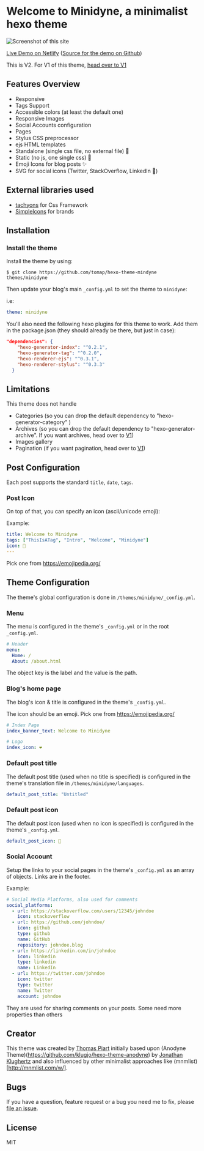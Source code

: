 # Welcome to Minidyne, a minimalist hexo theme

![Screenshot of this site](https://hexo-theme-minidyne-demo.netlify.com/screenshot.png)

[Live Demo on Netlify](https://hexo-theme-minidyne-demo.netlify.com/)
([Source for the demo on Github](https://github.com/tomap/hexo-theme-minidyne-demo))

<!-- more -->

This is V2. For V1 of this theme, [head over to V1](https://github.com/tomap/hexo-theme-minidyne/tree/v1)

## Features Overview

- Responsive
- Tags Support
- Accessible colors (at least the default one)
- Responsive Images
- Social Accounts configuration
- Pages
- Stylus CSS preprocessor
- ejs HTML templates
- Standalone (single css file, no external file) 🥊
- Static (no js, one single css) 🍊
- Emoji Icons for blog posts ✨
- SVG for social icons (Twitter, StackOverflow, LinkedIn 📰)

## External libraries used

- [tachyons](https://tachyons.io/) for Css Framework
- [SimpleIcons](https://simpleicons.org/) for brands

## Installation

### Install the theme

Install the theme by using:

```
$ git clone https://github.com/tomap/hexo-theme-mindyne themes/minidyne
```

Then update your blog's main `_config.yml` to set the theme to `minidyne`:

i.e:

``` yaml
theme: minidyne
```

You'll also need the following hexo plugins for this theme to work.
Add them in the package.json (they should already be there, but just in case):
```json
"dependencies": {
    "hexo-generator-index": "^0.2.1",
    "hexo-generator-tag": "^0.2.0",
    "hexo-renderer-ejs": "^0.3.1",
    "hexo-renderer-stylus": "^0.3.3"
  }
```

## Limitations

This theme does not handle
- Categories (so you can drop the default dependency to "hexo-generator-category" )
- Archives (so you can drop the default dependency to "hexo-generator-archive". If you want archives, head over to [V1](https://github.com/tomap/hexo-theme-minidyne/tree/v1))
- Images gallery
- Pagination (if you want pagination, head over to [V1](https://github.com/tomap/hexo-theme-minidyne/tree/v1))

## Post Configuration

Each post supports the standard `title`, `date`, `tags`.

### Post Icon

On top of that, you can specify an icon (ascii/unicode emoji):

Example:

``` yaml
title: Welcome to Minidyne
tags: ["ThisIsATag", "Intro", "Welcome", "Minidyne"]
icon: 🤝
---
```
Pick one from https://emojipedia.org/

## Theme Configuration

The theme's global configuration is done in `/themes/minidyne/_config.yml`.

### Menu

The menu is configured in the theme's `_config.yml` or in the root `_config.yml`.

``` yaml
# Header
menu:
  Home: /
  About: /about.html
```

The object key is the label and the value is the path.

### Blog's home page

The blog's icon & title is configured in the theme's `_config.yml`.

The icon should be an emoji. Pick one from https://emojipedia.org/

``` yaml
# Index Page
index_banner_text: Welcome to Minidyne

# Logo
index_icon: ❤️
```
### Default post title

The default post title (used when no title is specified) is configured in the theme's translation file in `/themes/minidyne/languages`.

``` yaml
default_post_title: "Untitled"
```

### Default post icon

The default post icon (used when no icon is specified) is configured in the theme's `_config.yml`.

``` yaml
default_post_icon: 🧙
```

### Social Account

Setup the links to your social pages in the theme's `_config.yml` as an array of objects. Links are in the footer.

Example:

``` yaml
# Social Media Platforms, also used for comments
social_platforms:
  - url: https://stackoverflow.com/users/12345/johndoe
    icon: stackoverflow
  - url: https://github.com/johndoe/
    icon: github
    type: github
    name: GitHub
    repository: johndoe.blog
  - url: https://linkedin.com/in/johndoe
    icon: linkedin
    type: linkedin
    name: LinkedIn
  - url: https://twitter.com/johndoe
    icon: twitter
    type: twitter
    name: Twitter
    account: johndoe
```

They are used for sharing comments on your posts. Some need more properties than others

## Creator

This theme was created by [Thomas Piart](https://tpî.eu) initially based upon (Anodyne Theme)(https://github.com/klugjo/hexo-theme-anodyne) by [Jonathan Klughertz](http://www.codeblocq.com/) and also influenced by other minimalist approaches like (mnmlist)[http://mnmlist.com/w/].

## Bugs

If you have a question, feature request or a bug you need me to fix, please [file an issue](https://github.com/tomap/hexo-theme-minidyne/issues/new).

## License

MIT

